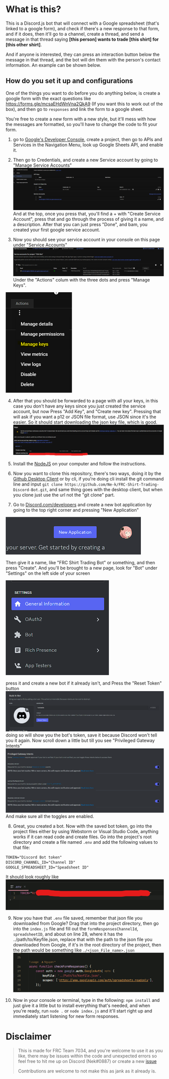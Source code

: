 # What is this? 
This is a Discord.js bot that will connect with a Google spreadsheet (that's linked to a google form), and check if there's a new response to that form, and if it does, then it'll go to a channel, create a thread, and send a message in that thread saying **[this person] wants to trade [this shirt] for [this other shirt]**. 

And if anyone is interested, they can press an interaction button below the message in that thread, and the bot will dm them with the person's contact information. An example can be shown below. 

## How do you set it up and configurations
One of the things you want to do before you do anything below, is create a google form with the exact questions like https://forms.gle/mcsaEHdWnVna2QkA9 (If you want this to work out of the box), and then go to `responses` and link the form to a google sheet. 

You're free to create a new form with a new style, but it'll mess with how the messages are formatted, so you'll have to change the code to fit your form.  
1. go to [Google's Developer Console](https://console.cloud.google.com/), create a project, then go to APIs and Services in the Navigation Menu, look up Google Sheets API, and enable it. 
2. Then go to Credentials, and create a new Service account by going to "Manage Service Accounts" ![img.png](assets/img.png) And at the top, once you press that, you'll find a + with "Create Service Account", press that and go through the process of giving it a name, and a description. After that you can just press "Done", and bam, you created your first google service account. 

3. Now you should see your service account in your console on this page under "Service Accounts" ![img_1.png](assets/img_1.png) Under the "Actions" colum with the three dots and press "Manage Keys". 

![img_2.png](assets/img_2.png)

4. After that you should be forwarded to a page with all your keys, in this case you don't have any keys since you just created the service account, but now Press "Add Key", and "Create new key". Pressing that will ask if you want a p12 or JSON file format, use JSON since it's the easier. So it should start downloading the json key file, which is good. ![img_3.png](assets/img_3.png)

5. Install the [NodeJS](https://nodejs.org/en) on your computer and follow the instructions. 

6. Now you want to clone this repository, there's two ways, doing it by the [Github Desktop Client](https://desktop.githib.com) or by cli, if you're doing cli install the git command line and input `git clone https://github.com/Ne-k/FRC-Shirt-Trading-Discord-Bot.git`, and same thing goes with the desktop client, but when you clone just use the url not the "git clone" part. 

7. Go to [Discord.com/developers](https://discord.com/developers) and create a new bot application by going to the top right corner and pressing "New Application"

![img.png](assets/img23.png) 

Then give it a name, like "FRC Shirt Trading Bot" or something, and then press "Create". And you'll be brought to a new page, 
look for "Bot" under "Settings" on the left side of your screen 

![img_1.png](assets/img_1553.png) 

press it and create a new bot if it already isn't, and Press the "Reset Token" button ![img_2.png](assets/img_2342.png) doing so will show you the bot's token, save it because Discord won't tell you it again. Now scroll down a little but till you see "Privileged Gateway Intents"
![img_3.png](assets/img_3111.png) And make sure all the toggles are enabled. 

8. Great, you created a bot. Now with the saved bot token, go into the project files either by using Webstorm or Visual Studio Code, anything works if it can read code and create files. Go into the project's root directory and create a file named `.env` and add the following values to that file: 
```.dotenv
TOKEN="Discord Bot token"
DISCORD_CHANNEL_ID="Channel ID"
GOOGLE_SPREADSHEET_ID="Speadsheet ID"
```
It should look roughly like ![img_5.png](assets/img_5.png)

9. Now you have that `.env` file saved, remember that json file you downloaded from Google? Drag that into the project directory, then go into the `index.js` file and fill out the `formResponsesChannelId`, `spreadsheetID`, and about on line 28, where it has the ../path/to/Keyfile.json, replace that with the path to the json file you downloaded from Google, if it's in the root directory of the project, then the path would be something like `./<json_File_name>.json`![img_6.png](assets/img_6.png) 

10. Now in your console or terminal, type in the following: 
`npm install` and just give it a little but to install everything that's needed, and when you're ready, run `node .` or `node index.js` and it'll start right up and immediately start listening for new form responses. 

# Disclaimer 
> This is made for FRC Team 7034, and you're welcome to use it as you like, there may be issues within the code and unexpected errors so feel free to hit me up on Discord (Nek#0887) or create a new [issue](https://github.com/Ne-k/FRC-Shirt-Trading-Discord-Bot/issues)
>
> Contributions are welcome to not make this as jank as it already is. 

